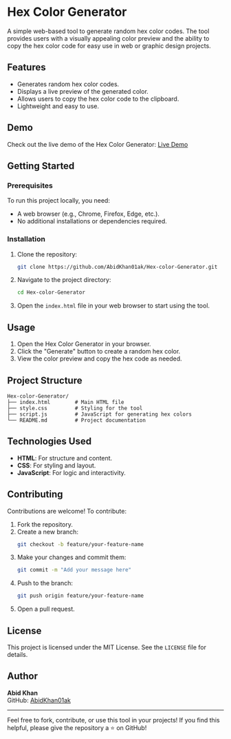 # Hex Color Generator

A simple web-based tool to generate random hex color codes. The tool provides users with a visually appealing color preview and the ability to copy the hex color code for easy use in web or graphic design projects.

## Features

- Generates random hex color codes.
- Displays a live preview of the generated color.
- Allows users to copy the hex color code to the clipboard.
- Lightweight and easy to use.

## Demo

Check out the live demo of the Hex Color Generator:
[Live Demo](https://ak-hex-color-generator.netlify.app/) 

## Getting Started

### Prerequisites

To run this project locally, you need:

- A web browser (e.g., Chrome, Firefox, Edge, etc.).
- No additional installations or dependencies required.

### Installation

1. Clone the repository:
   ```bash
   git clone https://github.com/AbidKhan01ak/Hex-color-Generator.git
   ```

2. Navigate to the project directory:
   ```bash
   cd Hex-color-Generator
   ```

3. Open the `index.html` file in your web browser to start using the tool.

## Usage

1. Open the Hex Color Generator in your browser.
2. Click the "Generate" button to create a random hex color.
3. View the color preview and copy the hex code as needed.

## Project Structure

```
Hex-color-Generator/
├── index.html        # Main HTML file
├── style.css         # Styling for the tool
├── script.js         # JavaScript for generating hex colors
└── README.md         # Project documentation
```

## Technologies Used

- **HTML**: For structure and content.
- **CSS**: For styling and layout.
- **JavaScript**: For logic and interactivity.

## Contributing

Contributions are welcome! To contribute:

1. Fork the repository.
2. Create a new branch:
   ```bash
   git checkout -b feature/your-feature-name
   ```
3. Make your changes and commit them:
   ```bash
   git commit -m "Add your message here"
   ```
4. Push to the branch:
   ```bash
   git push origin feature/your-feature-name
   ```
5. Open a pull request.

## License

This project is licensed under the MIT License. See the `LICENSE` file for details.

## Author

**Abid Khan**  
GitHub: [AbidKhan01ak](https://github.com/AbidKhan01ak)

---

Feel free to fork, contribute, or use this tool in your projects! If you find this helpful, please give the repository a ⭐ on GitHub!
